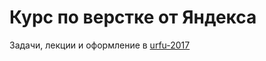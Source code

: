 # Курс по верстке от Яндекса

Задачи, лекции и оформление в [urfu-2017](https://github.com/urfu-2017)
